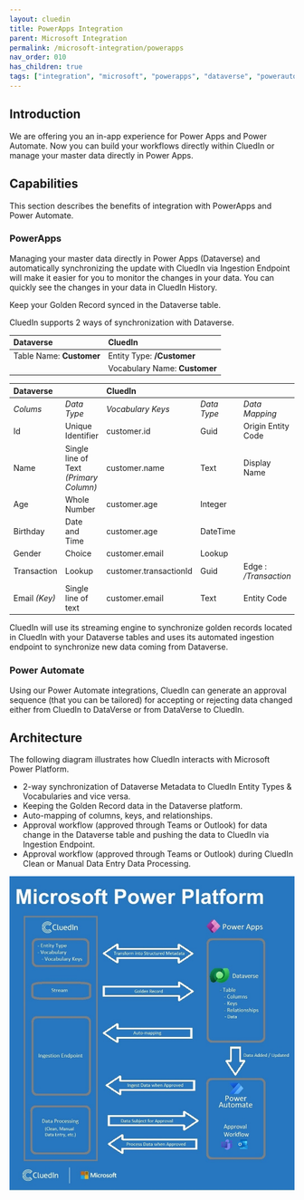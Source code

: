 ```yaml
---
layout: cluedin
title: PowerApps Integration
parent: Microsoft Integration
permalink: /microsoft-integration/powerapps
nav_order: 010
has_children: true
tags: ["integration", "microsoft", "powerapps", "dataverse", "powerautomate"]
---
```


## Introduction
We are offering you an in-app experience for Power Apps and Power Automate. Now you can build your workflows directly within CluedIn or manage your master data directly in Power Apps.

## Capabilities
This section describes the benefits of integration with PowerApps and Power Automate.

### PowerApps
Managing your master data directly in Power Apps (Dataverse) and automatically synchronizing the update with CluedIn via Ingestion Endpoint will make it easier for you to monitor the changes in your data. You can quickly see the changes in your data in CluedIn History.

Keep your Golden Record synced in the Dataverse table.

CluedIn supports 2 ways of synchronization with Dataverse.

| Dataverse                | CluedIn                       |
|:-------------------------|:------------------------------|
| Table Name: **Customer** | Entity Type: **/Customer**    |
|                          | Vocabulary Name: **Customer** |

| Dataverse |   | CluedIn |    |    |
|:----------|:--|:--------|:---|:---|
| _Colums_ | _Data Type_ | _Vocabulary Keys_ | _Data Type_ | _Data Mapping_ |
| Id | Unique Identifier | customer.id | Guid | Origin Entity Code |
| Name | Single line of Text _(Primary Column)_ | customer.name | Text | Display Name |
| Age | Whole Number | customer.age | Integer | |
| Birthday | Date and Time | customer.age | DateTime | |
| Gender | Choice | customer.email | Lookup | |
| Transaction | Lookup | customer.transactionId | Guid | Edge : _/Transaction_ |
| Email _(Key)_ | Single line of text | customer.email | Text | Entity Code |

CluedIn will use its streaming engine to synchronize golden records located in CluedIn with your Dataverse tables and uses its automated ingestion endpoint to synchronize new data coming from Dataverse.


### Power Automate
Using our Power Automate integrations, CluedIn can generate an approval sequence (that you can be tailored) for accepting or rejecting data changed either from CluedIn to DataVerse or from DataVerse to CluedIn.

## Architecture
The following diagram illustrates how CluedIn interacts with Microsoft Power Platform.
- 2-way synchronization of Dataverse Metadata to CluedIn Entity Types & Vocabularies and vice versa.
- Keeping the Golden Record data in the Dataverse platform.
- Auto-mapping of columns, keys, and relationships.
- Approval workflow (approved through Teams or Outlook) for data change in the Dataverse table and pushing the data to CluedIn via Ingestion Endpoint.
- Approval workflow (approved through Teams or Outlook) during CluedIn Clean or Manual Data Entry Data Processing.

![Microsoft-CluedIn](./powerapps/images/cluedin-powerapps-diagram.jpg)